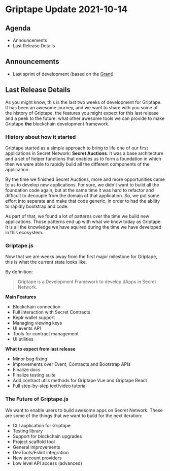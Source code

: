 # Griptape Update 2021-10-14

## Agenda

* Announcements
* Last Release Details

## Announcements

* Last sprint of development (based on the [Grant](https://github.com/SecretFoundation/Grants/issues/19))

## Last Release Details

As you might know, this is the last two weeks of development for Griptape. It has been an awesome journey, and we want to share with you some of the history of Griptape, the features you might expect for this last release and a peek to the future: what other awesome tools we can provide to make Griptape **the** blockchain development framework.

### History about how it started

Griptape started as a simple approach to bring to life one of our first applications in Secret Network: **Secret Auctions**. It was a base architecture and a set of helper functions that enables us to form a foundation in which then we were able to rapidly build all the different components of the application.

By the time we finished Secret Auctions, more and more opportunities came to us to develop new applications. For sure, we didn't want to build all the foundation code again, but at the same time it was hard to refactor and difficult to decouple from the domain of that application. So, we put some effort into separate and make that code generic, in order to had the ability to rapidly bootstrap and code.

As part of that, we found a lot of patterns over the time we build new applications. Those patterns end up with what we know today as Griptape. It is all the knowledge we have aquired during the time we have developed in this ecosystem.

### Griptape.js

Now that we are weeks away from the first major milestone for Griptape, this is what the current state looks like.

By definition:

> Griptape is a Development Framework to develop dApps in Secret Network.

**Main Features**

* Blockchain connection
* Full interaction with Secret Contracts
* Keplr wallet support
* Managing viewing keys
* UI events API
* Tools for contract management
* UI utilities

**What to expect from last release**

* Minor bug fixing
* Improvements over Event, Contracts and Bootstrap APIs
* Finalize docs
* Finalize testing suite
* Add contract utils methods for Griptape Vue and Griptape React
* Full step-by-step text/video tutorial

### The Future of Griptape.js

We want to enable users to build awesome apps on Secret Network. These are some of the things that we want to build for the next iteration:

* CLI application for Griptape
* Testing library
* Support for blockchain upgrades
* Project scaffold tool
* General improvements
* DevTools/Eslint integration
* New account providers
* Low level API access (advanced)
